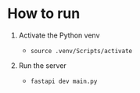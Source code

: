 # How to run

1. Activate the Python venv

   - `source .venv/Scripts/activate`

2. Run the server
   - `fastapi dev main.py`
